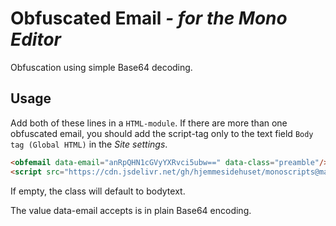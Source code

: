 # Obfuscated Email *- for the Mono Editor*
Obfuscation using simple Base64 decoding.

## Usage
Add both of these lines in a `HTML-module`. If there are more than one obfuscated email, you should add the script-tag only to the text field `Body tag (Global HTML)` in the *Site settings*.
```html
<obfemail data-email="anRpQHN1cGVyYXRvci5ubw==" data-class="preamble"/>
<script src="https://cdn.jsdelivr.net/gh/hjemmesidehuset/monoscripts@main/obfuscatedEmail/obfuscatedEmail.js"></script>
```
If empty, the class will default to bodytext.

The value data-email accepts is in plain Base64 encoding.